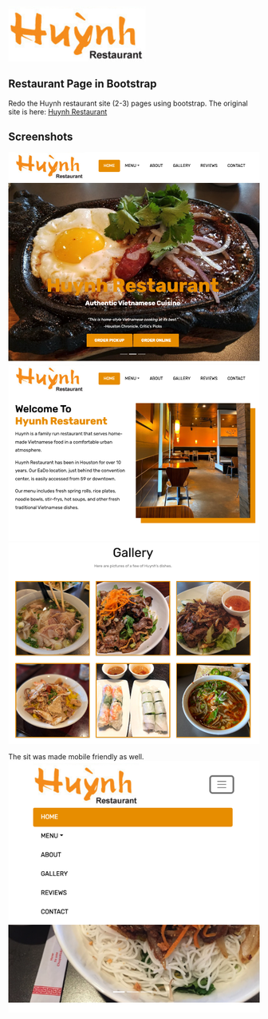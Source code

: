 <img src="Images/logo.png">

## Restaurant Page in Bootstrap

Redo the Huynh restaurant site (2-3) pages using bootstrap. The original site is here:
[Huynh Restaurant](http://huynhrestauranthouston.com/cgi-bin/p/awtp-home.cgi?d=huynh-restaurant)

## Screenshots 
<img src="Images/RDM01.png">
<img src="Images/RDM02.png">
<img src="Images/RDM03.png">

The sit was made mobile friendly as well. 
<img src="Images/RDM04.png">